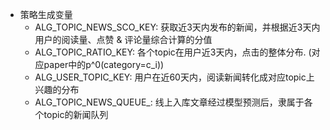 + 策略生成变量
    + ALG_TOPIC_NEWS_SCO_KEY: 获取近3天内发布的新闻，并根据近3天内用户的阅读量、点赞 & 评论量综合计算的分值
    + ALG_TOPIC_RATIO_KEY: 各个topic在用户近3天内，点击的整体分布. (对应paper中的p^0(category=c_i))
    + ALG_USER_TOPIC_KEY: 用户在近60天内，阅读新闻转化成对应topic上兴趣的分布
    + ALG_TOPIC_NEWS_QUEUE_: 线上入库文章经过模型预测后，隶属于各个topic的新闻队列 

